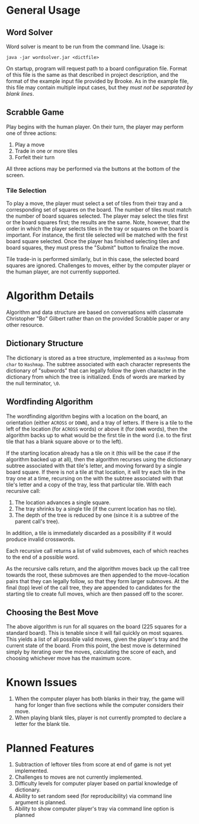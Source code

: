 # General Usage

## Word Solver

Word solver is meant to be run from the command line. Usage is:

`java -jar wordsolver.jar <dictfile>`

On startup, program will request path to a board configuration file. Format of this file is the same as that described in project description, and the format of the example input file provided by Brooke. As in the example file, this file may contain multiple input cases, but they _must not be separated by blank lines_.

## Scrabble Game

Play begins with the human player. On their turn, the player may perform one of three actions:

1. Play a move
2. Trade in one or more tiles
3. Forfeit their turn

All three actions may be performed via the buttons at the bottom of the screen.

### Tile Selection

To play a move, the player must select a set of tiles from their tray and a corresponding set of squares on the board. The number of tiles must match the number of board squares selected. The player may select the tiles first or the board squares first; the results are the same. Note, however, that the order in which the player selects tiles in the tray or squares on the board is important. For instance, the first tile selected will be matched with the first board square selected. Once the player has finished selecting tiles and board squares, they must press the "Submit" button to finalize the move.

Tile trade-in is performed similarly, but in this case, the selected board squares are ignored. Challenges to moves, either by the computer player or the human player, are not currently supported.

# Algorithm Details

Algorithm and data structure are based on conversations with classmate Christopher "Bo" Gilbert rather than on the provided Scrabble paper or any other resource.

## Dictionary Structure

The dictionary is stored as a tree structure, implemented as a `Hashmap` from `char` to `Hashmap`. The subtree associated with each character represents the dictionary of "subwords" that can legally follow the given character in the dictionary from which the tree is initialized. Ends of words are marked by the null terminator, `\0`.

## Wordfinding Algorithm

The wordfinding algorithm begins with a location on the board, an orientation (either `ACROSS` or `DOWN`), and a tray of letters.
If there is a tile to the left of the location (for `ACROSS` words) or above it (for `DOWN` words), then the algorithm backs up to what would be the first tile in the word (i.e. to the first tile that has a blank square above or to the left).

If the starting location already has a tile on it (this will be the case if the algorithm backed up at all), then the algorithm recurses using the dictionary subtree associated with that tile's letter, and moving forward by a single board square. If there is not a tile at that location, it will try each tile in the tray one at a time, recursing on the with the subtree associated with that tile's letter and a copy of the tray, less that particular tile. With each recursive call:

1. The location advances a single square.
2. The tray shrinks by a single tile (if the current location has no tile).
3. The depth of the tree is reduced by one (since it is a subtree of the parent call's tree).

In addition, a tile is immediately discarded as a possibility if it would produce invalid crosswords.

Each recursive call returns a list of valid submoves, each of which reaches to the end of a possible word.

As the recursive calls return, and the algorithm moves back up the call tree towards the root,
these submoves are then appended to the move-location pairs that they can legally follow, so that they form larger submoves.
At the final (top) level of the call tree, they are appended to candidates for the starting tile to create full moves, which are then
passed off to the scorer.

## Choosing the Best Move

The above algorithm is run for all squares on the board (225 squares for a standard board).
This is tenable since it will fail quickly on most squares.
This yields a list of all possible valid moves, given the player's tray and the current state of the board.
From this point, the best move is determined simply by iterating over the moves, calculating the score of each,
and choosing whichever move has the maximum score.

# Known Issues

1. When the computer player has both blanks in their tray, the game will hang for longer than five sections while the computer considers their move.
2. When playing blank tiles, player is not currently prompted to declare a letter for the blank tile.

# Planned Features

1. Subtraction of leftover tiles from score at end of game is not yet implemented.
2. Challenges to moves are not currently implemented.
3. Difficulty levels for computer player based on partial knowledge of dictionary.
4. Ability to set random seed (for reproducibility) via command line argument is planned.
5. Ability to show computer player's tray via command line option is planned